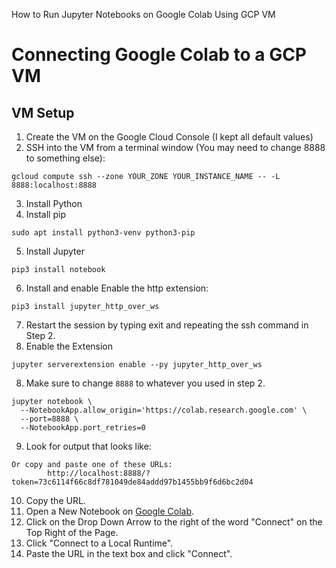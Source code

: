 How to Run Jupyter Notebooks on Google Colab Using GCP VM 
# Connecting Google Colab to a GCP VM

## VM Setup


1.   Create the VM on the Google Cloud Console (I kept all default values)
2.   SSH into the VM from a terminal window (You may need to change 8888 to something else):

```
gcloud compute ssh --zone YOUR_ZONE YOUR_INSTANCE_NAME -- -L 8888:localhost:8888
```

3. Install Python
4. Install pip
```
sudo apt install python3-venv python3-pip
```
5. Install Jupyter 
```
pip3 install notebook
```
6. Install and enable Enable the http extension:
```
pip3 install jupyter_http_over_ws
```
7. Restart the session by typing exit and repeating the ssh command in Step 2.
8. Enable the Extension
```
jupyter serverextension enable --py jupyter_http_over_ws
```
8. Make sure to change ```8888``` to whatever you used in step 2.
```
jupyter notebook \
  --NotebookApp.allow_origin='https://colab.research.google.com' \
  --port=8888 \
  --NotebookApp.port_retries=0
```
9. Look for output that looks like:
```
Or copy and paste one of these URLs:
        http://localhost:8888/?token=73c6114f66c8df781049de84addd97b1455bb9f6d6bc2d04
```
10. Copy the URL.
11. Open a New Notebook on [Google Colab](colab.research.google.com).
12. Click on the Drop Down Arrow to the right of the word "Connect" on the Top Right of the Page.
13. Click "Connect to a Local Runtime".
14. Paste the URL in the text box and click "Connect".




